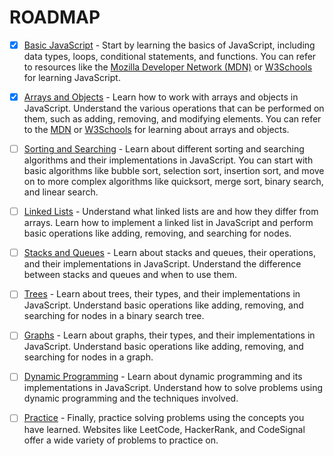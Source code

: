 # ROADMAP

-   [x] [Basic JavaScript](pages/basic-javascript.md) - Start by learning the basics of JavaScript, including data types, loops, conditional statements, and functions. You can refer to resources like the [Mozilla Developer Network (MDN)](https://developer.mozilla.org/en-US/docs/Web/JavaScript) or [W3Schools](https://www.w3schools.com/js/default.asp) for learning JavaScript.

-   [x] [Arrays and Objects](pages/arrays-and-objects.md) - Learn how to work with arrays and objects in JavaScript. Understand the various operations that can be performed on them, such as adding, removing, and modifying elements. You can refer to the [MDN](https://developer.mozilla.org/en-US/docs/Web/JavaScript/Reference/Global_Objects/Array) or [W3Schools](https://www.w3schools.com/js/js_arrays.asp) for learning about arrays and objects.

-   [ ] [Sorting and Searching](pages/sorting-and-searching.md) - Learn about different sorting and searching algorithms and their implementations in JavaScript. You can start with basic algorithms like bubble sort, selection sort, insertion sort, and move on to more complex algorithms like quicksort, merge sort, binary search, and linear search.

-   [ ] [Linked Lists](pages/linked-lists.md) - Understand what linked lists are and how they differ from arrays. Learn how to implement a linked list in JavaScript and perform basic operations like adding, removing, and searching for nodes.

-   [ ] [Stacks and Queues](pages/stacks-and-queues.md) - Learn about stacks and queues, their operations, and their implementations in JavaScript. Understand the difference between stacks and queues and when to use them.

-   [ ] [Trees](pages/trees.md) - Learn about trees, their types, and their implementations in JavaScript. Understand basic operations like adding, removing, and searching for nodes in a binary search tree.

-   [ ] [Graphs](pages/graphs.md) - Learn about graphs, their types, and their implementations in JavaScript. Understand basic operations like adding, removing, and searching for nodes in a graph.

-   [ ] [Dynamic Programming](pages/dynamic-programming.md) - Learn about dynamic programming and its implementations in JavaScript. Understand how to solve problems using dynamic programming and the techniques involved.

-   [ ] [Practice](pages/practice.md) - Finally, practice solving problems using the concepts you have learned. Websites like LeetCode, HackerRank, and CodeSignal offer a wide variety of problems to practice on.
